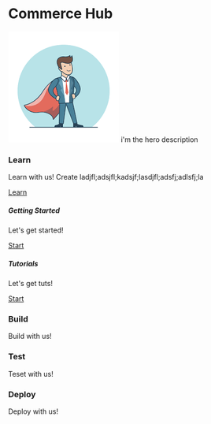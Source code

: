 # Commerce Hub

![HERO](../assets/images/download.png)
i'm the hero description

### Learn
Learn with us!
Create ladjfl;adsjfl;kadsjf;lasdjfl;adsfj;adlsfj;la

[Learn](./commercehub/learn)

##### Getting Started
Let's get started!

[Start](https://dev.fiserve.com/commercehub/start)

##### Tutorials
Let's get tuts!

[Start](https://dev.fiserve.com/commercehub/tutorials)

### Build
Build with us!

### Test
Teset with us!

### Deploy
Deploy with us!